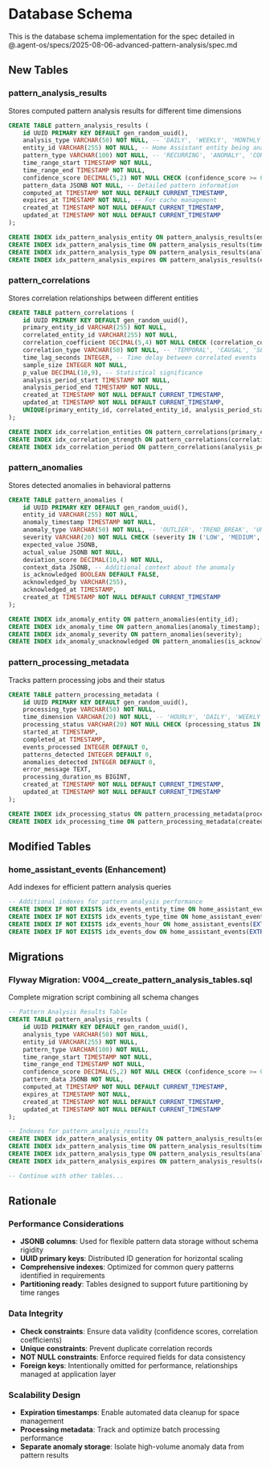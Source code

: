 # Database Schema

This is the database schema implementation for the spec detailed in @.agent-os/specs/2025-08-06-advanced-pattern-analysis/spec.md

## New Tables

### pattern_analysis_results
Stores computed pattern analysis results for different time dimensions

```sql
CREATE TABLE pattern_analysis_results (
    id UUID PRIMARY KEY DEFAULT gen_random_uuid(),
    analysis_type VARCHAR(50) NOT NULL, -- 'DAILY', 'WEEKLY', 'MONTHLY', 'SEASONAL', 'YEARLY'
    entity_id VARCHAR(255) NOT NULL, -- Home Assistant entity being analyzed
    pattern_type VARCHAR(100) NOT NULL, -- 'RECURRING', 'ANOMALY', 'CORRELATION', 'TREND'
    time_range_start TIMESTAMP NOT NULL,
    time_range_end TIMESTAMP NOT NULL,
    confidence_score DECIMAL(5,2) NOT NULL CHECK (confidence_score >= 0 AND confidence_score <= 100),
    pattern_data JSONB NOT NULL, -- Detailed pattern information
    computed_at TIMESTAMP NOT NULL DEFAULT CURRENT_TIMESTAMP,
    expires_at TIMESTAMP NOT NULL, -- For cache management
    created_at TIMESTAMP NOT NULL DEFAULT CURRENT_TIMESTAMP,
    updated_at TIMESTAMP NOT NULL DEFAULT CURRENT_TIMESTAMP
);

CREATE INDEX idx_pattern_analysis_entity ON pattern_analysis_results(entity_id);
CREATE INDEX idx_pattern_analysis_time ON pattern_analysis_results(time_range_start, time_range_end);
CREATE INDEX idx_pattern_analysis_type ON pattern_analysis_results(analysis_type, pattern_type);
CREATE INDEX idx_pattern_analysis_expires ON pattern_analysis_results(expires_at);
```

### pattern_correlations
Stores correlation relationships between different entities

```sql
CREATE TABLE pattern_correlations (
    id UUID PRIMARY KEY DEFAULT gen_random_uuid(),
    primary_entity_id VARCHAR(255) NOT NULL,
    correlated_entity_id VARCHAR(255) NOT NULL,
    correlation_coefficient DECIMAL(5,4) NOT NULL CHECK (correlation_coefficient >= -1 AND correlation_coefficient <= 1),
    correlation_type VARCHAR(50) NOT NULL, -- 'TEMPORAL', 'CAUSAL', 'SEQUENTIAL'
    time_lag_seconds INTEGER, -- Time delay between correlated events
    sample_size INTEGER NOT NULL,
    p_value DECIMAL(10,9), -- Statistical significance
    analysis_period_start TIMESTAMP NOT NULL,
    analysis_period_end TIMESTAMP NOT NULL,
    created_at TIMESTAMP NOT NULL DEFAULT CURRENT_TIMESTAMP,
    updated_at TIMESTAMP NOT NULL DEFAULT CURRENT_TIMESTAMP,
    UNIQUE(primary_entity_id, correlated_entity_id, analysis_period_start, analysis_period_end)
);

CREATE INDEX idx_correlation_entities ON pattern_correlations(primary_entity_id, correlated_entity_id);
CREATE INDEX idx_correlation_strength ON pattern_correlations(correlation_coefficient);
CREATE INDEX idx_correlation_period ON pattern_correlations(analysis_period_start, analysis_period_end);
```

### pattern_anomalies
Stores detected anomalies in behavioral patterns

```sql
CREATE TABLE pattern_anomalies (
    id UUID PRIMARY KEY DEFAULT gen_random_uuid(),
    entity_id VARCHAR(255) NOT NULL,
    anomaly_timestamp TIMESTAMP NOT NULL,
    anomaly_type VARCHAR(50) NOT NULL, -- 'OUTLIER', 'TREND_BREAK', 'UNUSUAL_SEQUENCE'
    severity VARCHAR(20) NOT NULL CHECK (severity IN ('LOW', 'MEDIUM', 'HIGH', 'CRITICAL')),
    expected_value JSONB,
    actual_value JSONB NOT NULL,
    deviation_score DECIMAL(10,4) NOT NULL,
    context_data JSONB, -- Additional context about the anomaly
    is_acknowledged BOOLEAN DEFAULT FALSE,
    acknowledged_by VARCHAR(255),
    acknowledged_at TIMESTAMP,
    created_at TIMESTAMP NOT NULL DEFAULT CURRENT_TIMESTAMP
);

CREATE INDEX idx_anomaly_entity ON pattern_anomalies(entity_id);
CREATE INDEX idx_anomaly_time ON pattern_anomalies(anomaly_timestamp);
CREATE INDEX idx_anomaly_severity ON pattern_anomalies(severity);
CREATE INDEX idx_anomaly_unacknowledged ON pattern_anomalies(is_acknowledged) WHERE is_acknowledged = FALSE;
```

### pattern_processing_metadata
Tracks pattern processing jobs and their status

```sql
CREATE TABLE pattern_processing_metadata (
    id UUID PRIMARY KEY DEFAULT gen_random_uuid(),
    processing_type VARCHAR(50) NOT NULL,
    time_dimension VARCHAR(20) NOT NULL, -- 'HOURLY', 'DAILY', 'WEEKLY', 'MONTHLY', 'YEARLY'
    processing_status VARCHAR(20) NOT NULL CHECK (processing_status IN ('PENDING', 'PROCESSING', 'COMPLETED', 'FAILED')),
    started_at TIMESTAMP,
    completed_at TIMESTAMP,
    events_processed INTEGER DEFAULT 0,
    patterns_detected INTEGER DEFAULT 0,
    anomalies_detected INTEGER DEFAULT 0,
    error_message TEXT,
    processing_duration_ms BIGINT,
    created_at TIMESTAMP NOT NULL DEFAULT CURRENT_TIMESTAMP,
    updated_at TIMESTAMP NOT NULL DEFAULT CURRENT_TIMESTAMP
);

CREATE INDEX idx_processing_status ON pattern_processing_metadata(processing_status);
CREATE INDEX idx_processing_time ON pattern_processing_metadata(created_at);
```

## Modified Tables

### home_assistant_events (Enhancement)
Add indexes for efficient pattern analysis queries

```sql
-- Additional indexes for pattern analysis performance
CREATE INDEX IF NOT EXISTS idx_events_entity_time ON home_assistant_events(entity_id, event_timestamp);
CREATE INDEX IF NOT EXISTS idx_events_type_time ON home_assistant_events(event_type, event_timestamp);
CREATE INDEX IF NOT EXISTS idx_events_hour ON home_assistant_events(EXTRACT(HOUR FROM event_timestamp));
CREATE INDEX IF NOT EXISTS idx_events_dow ON home_assistant_events(EXTRACT(DOW FROM event_timestamp));
```

## Migrations

### Flyway Migration: V004__create_pattern_analysis_tables.sql
Complete migration script combining all schema changes

```sql
-- Pattern Analysis Results Table
CREATE TABLE pattern_analysis_results (
    id UUID PRIMARY KEY DEFAULT gen_random_uuid(),
    analysis_type VARCHAR(50) NOT NULL,
    entity_id VARCHAR(255) NOT NULL,
    pattern_type VARCHAR(100) NOT NULL,
    time_range_start TIMESTAMP NOT NULL,
    time_range_end TIMESTAMP NOT NULL,
    confidence_score DECIMAL(5,2) NOT NULL CHECK (confidence_score >= 0 AND confidence_score <= 100),
    pattern_data JSONB NOT NULL,
    computed_at TIMESTAMP NOT NULL DEFAULT CURRENT_TIMESTAMP,
    expires_at TIMESTAMP NOT NULL,
    created_at TIMESTAMP NOT NULL DEFAULT CURRENT_TIMESTAMP,
    updated_at TIMESTAMP NOT NULL DEFAULT CURRENT_TIMESTAMP
);

-- Indexes for pattern_analysis_results
CREATE INDEX idx_pattern_analysis_entity ON pattern_analysis_results(entity_id);
CREATE INDEX idx_pattern_analysis_time ON pattern_analysis_results(time_range_start, time_range_end);
CREATE INDEX idx_pattern_analysis_type ON pattern_analysis_results(analysis_type, pattern_type);
CREATE INDEX idx_pattern_analysis_expires ON pattern_analysis_results(expires_at);

-- Continue with other tables...
```

## Rationale

### Performance Considerations
- **JSONB columns**: Used for flexible pattern data storage without schema rigidity
- **UUID primary keys**: Distributed ID generation for horizontal scaling
- **Comprehensive indexes**: Optimized for common query patterns identified in requirements
- **Partitioning ready**: Tables designed to support future partitioning by time ranges

### Data Integrity
- **Check constraints**: Ensure data validity (confidence scores, correlation coefficients)
- **Unique constraints**: Prevent duplicate correlation records
- **NOT NULL constraints**: Enforce required fields for data consistency
- **Foreign keys**: Intentionally omitted for performance, relationships managed at application layer

### Scalability Design
- **Expiration timestamps**: Enable automated data cleanup for space management
- **Processing metadata**: Track and optimize batch processing performance
- **Separate anomaly storage**: Isolate high-volume anomaly data from pattern results